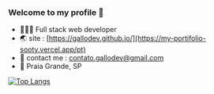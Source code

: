 ### Welcome to my profile 👋
- 👨🏻‍💻 Full stack web developer
- 🌏 site : [https://gallodev.github.io/](https://my-portifolio-sooty.vercel.app/pt)
- 📨 contact me : contato.gallodev@gmail.com
- 📍 Praia Grande, SP 

[![Top Langs](https://github-readme-stats.vercel.app/api/top-langs/?username=gallodev&theme=github_dark&langs_count=8)](https://github.com/anuraghazra/github-readme-stats)
